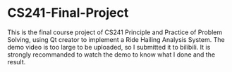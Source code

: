 # CS241-Final-Project
This is the final course project of CS241 Principle and Practice of Problem Solving, using Qt creator to implement a Ride Hailing Analysis System.
The demo video is too large to be uploaded, so I submitted it to bilibili.
It is strongly recommanded to watch the demo to know what I done and the result.
